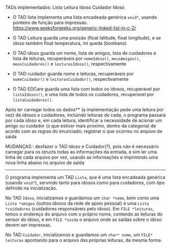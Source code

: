 TADs implementados:
Lista
Leitura
Idoso
Cuidador
Idoso

- O TAD lista implementa uma lista encadeada genérica `void*`, usando ponteiro de função para impressão.
  https://www.geeksforgeeks.org/generic-linked-list-in-c-2/

- O TAD Leitura guarda uma posição (float latitude, float longitude), e se idoso também float temperatura, int queda (booleano)

- O TAD idoso guarda um nome, lista de amigos, lista de cuidadores e lista de leituras, recuperáveis por `nomeIdoso()`, `meusAmigos()`, `meusCuidadores()` e `leiturasIdoso()`, respectivamente

- O TAD cuidador guarda nome e leituras, recuperáveis por `nomeCuidador()` e `leiturasCuidador()`, respectivamente

- O TAD EDCare guarda uma lista com todos os idosos, recuperavel por `listaIdosos()`, e uma lista de todos os cuidadores, recuperavel por `listaCuidadores()`.

Após ler carregar todos os dados\*\* (a implementação pede uma leitura por vez) de idosos e cuidadores, incluindo leituras de cada, o programa passará por cada idoso e, em cada leitura, identificar a necessidade de acionar um amigo ou cuidador (o que estiver mais proximo, dentro da categoria) de acordo com as regras do enunciado; registrar o que ocorreu no arquivo de saida

MUDANÇAS:: desfazer o TAD Idoso e Cuidador(?), pois não é necessário carregar para os structs todas as informações da entrada, e sim ler uma linha de cada arquivo por vez, usando as informações e imprimindo uma nova linha abaixo no arquivo de saida

---

O programa implementa um TAD `Lista`, que é uma lista encadeada genérica (usando `void*`), servindo tanto para idosos como para cuidadores, com tipo definido na inicialização.

No TAD `Idoso`, inicializamos e guardamos um `char *nome`, bem como uma `Lista *amigos` (outros idosos da rede de apoio pessoal) e uma `Lista *cuidadores` (cuidadores responsáveis pelo idoso). Em `FILE *leituras`, temos o endereço do arquivo com o próprio nome, contendo as leituras do sensor do idoso, e em `FILE *saida` o arquivo onde as saídas sobre o idoso devem ser impressas.

No TAD `Cuidador`, inicializamos e guardamos um `char* nome`, um `FILE* leituras` apontando para o arquivo das próprias leituras, da mesma forma.
